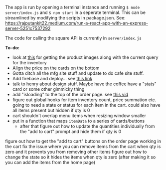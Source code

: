 The app is run by opening a terminal instance and running `$ node server/index.js` and `$ npm start` in a seperate terminal. This can be streamlined by modifying the scripts in package.json. See: https://rajputankit22.medium.com/run-a-react-app-with-an-express-server-5251c7537292

The code for calling the square API is currently in `server/index.js`

__To-do:__
- look at [this](https://developer.squareup.com/reference/square/objects/CatalogImage) for getting the product images along with the current query for the inventory
- Align the price on the cards on the bottom
- Gotta ditch all the mfg site stuff and update to do cafe site stuff.
- Add firebase and deploy... see [this link](https://dev.to/ting682/e-commerce-payments-using-firebase-nodejs-and-square-api-40jn)
- talk to henry about design stuff. Maybe have the coffee have a "stats" card or some other gimmicky thing
- add "isloading" to the top of the order page. see [this vid](https://youtu.be/sfmL6bGbiN8?t=976)
- figure out global hooks for item inventory count, price summation etc. going to need a state or status for each item in the cart. could also have all items present but hidden if qty is 0
- cart shouldn't overlap menu items when resizing window smaller
- put in a function that maps `itemData` to a series of cards/buttons
  - after that figure out how to update the quantities individually from the "add to cart" prompt and hide them if qty is 0

figure out how to get the "add to cart" buttons on the order page working in the cart
fix the issue where you can remove items from the cart when qty is zero and it prevents you from removing other items
figure out how to change the state so it hides the items when qty is zero (after making it so you can add the items from the home page)


